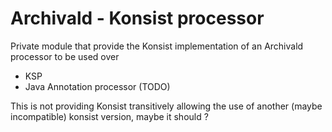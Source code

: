 # Archivald - Konsist processor

Private module that provide the Konsist implementation of an Archivald processor to be used over

* KSP
* Java Annotation processor (TODO)

This is not providing Konsist transitively allowing the use of another (maybe incompatible) konsist version, maybe it
should ?